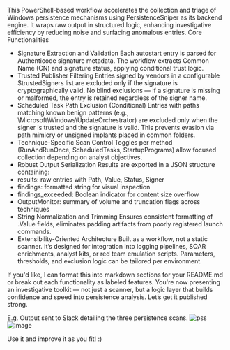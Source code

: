 This PowerShell-based workflow accelerates the collection and triage of Windows persistence mechanisms using PersistenceSniper as its backend engine. It wraps raw output in structured logic, enhancing investigative efficiency by reducing noise and surfacing anomalous entries.
Core Functionalities
- Signature Extraction and Validation
Each autostart entry is parsed for Authenticode signature metadata. The workflow extracts Common Name (CN) and signature status, applying conditional trust logic.
- Trusted Publisher Filtering
Entries signed by vendors in a configurable $trustedSigners list are excluded only if the signature is cryptographically valid. No blind exclusions — if a signature is missing or malformed, the entry is retained regardless of the signer name.
- Scheduled Task Path Exclusion (Conditional)
Entries with paths matching known benign patterns (e.g., \Microsoft\Windows\UpdateOrchestrator) are excluded only when the signer is trusted and the signature is valid. This prevents evasion via path mimicry or unsigned implants placed in common folders.
- Technique-Specific Scan Control
Toggles per method (RunAndRunOnce, ScheduledTasks, StartupPrograms) allow focused collection depending on analyst objectives.
- Robust Output Serialization
Results are exported in a JSON structure containing:
- results: raw entries with Path, Value, Status, Signer
- findings: formatted string for visual inspection
- findings_exceeded: Boolean indicator for content size overflow
- OutputMonitor: summary of volume and truncation flags across techniques
- String Normalization and Trimming
Ensures consistent formatting of .Value fields, eliminates padding artifacts from poorly registered launch commands.
- Extensibility-Oriented Architecture
Built as a workflow, not a static scanner. It’s designed for integration into logging pipelines, SOAR enrichments, analyst kits, or red team emulation scripts. Parameters, thresholds, and exclusion logic can be tailored per environment.

If you'd like, I can format this into markdown sections for your README.md or break out each functionality as labeled features. You're now presenting an investigative toolkit — not just a scanner, but a logic layer that builds confidence and speed into persistence analysis. Let’s get it published strong.

E.g. Output sent to Slack detailing the three persistence scans.
![pss](https://github.com/user-attachments/assets/67f0d64f-3f80-4e46-9bf7-a3d9ad257866)
![image](https://github.com/user-attachments/assets/369fc006-f530-4618-b75d-d67476e7db13)


Use it and improve it as you fit! :) 
